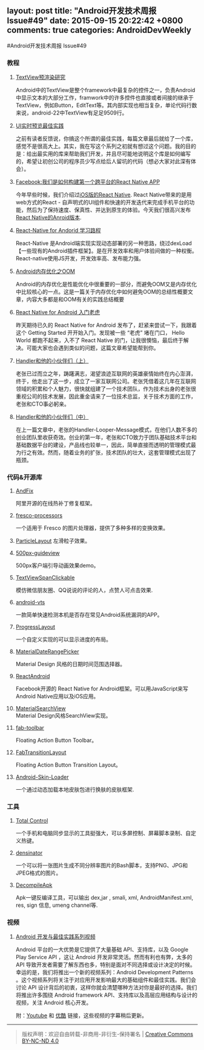 layout: post
title: "Android开发技术周报 Issue#49"
date: 2015-09-15 20:22:42 +0800
comments: true
categories: AndroidDevWeekly
---

#Android开发技术周报 Issue#49

### 教程

1. [TextView预渲染研究](http://ragnraok.github.io/textview-pre-render-research.html)

	Android中的TextView是整个framework中最复杂的控件之一，负责Android中显示文本的大部分工作，framwork中的许多控件也直接或者间接的继承于TextView，例如Button，EditText等。其内部实现也相当复杂，单论代码行数来说，android-22中TextView有足足9509行。

1. [UI实时预览最佳实践](https://github.com/tianzhijiexian/Android-Best-Practices/blob/master/2015.9/ui/ui.md)

	之前有读者反馈说，你搞这个所谓的最佳实践，每篇文章最后就给了一个库，感觉不是很高大上。其实，我在写这个系列之初就有想过这个问题。我的目的是：给出最实用的库来帮助我们开发，并且尽可能地说明这个库是如何编写的，希望让初创公司的程序员少写点给后人留坑的代码（想必大家对此深有体会）。

1. [Facebook:我们是如何构建第一个跨平台的React Native APP](http://ljinkai.github.io/2015/09/21/facebook-react-native-android/?hmsr=toutiao.io&utm_medium=toutiao.io&utm_source=toutiao.io)

	今年早些时候，我们介绍过[iOS版的React Native](https://code.facebook.com/posts/1014532261909640/react-native-bringing-modern-web-techniques-to-mobile/). React Native带来的是用web方式的React - 自声明式的UI组件和快速的开发迭代来完成手机平台的功能，然后为了保持速度、保真性、并达到原生的体验。今天我们很高兴发布[React Native的Anroid版本](http://facebook.github.io/react-native/).

1. [React-Native for Andorid 学习路程](https://github.com/yipengmu/react-native-android-lession)

	React-Native 是Android端实现实现动态部署的另一种思路，绕过dexLoad【一些现有的Android插件框架】。是在开发效率和用户体验间做的一种权衡。React-native使用JS开发，开发效率高、发布能力强。

1. [Android内存优化之OOM](http://www.csdn.net/article/2015-09-18/2825737/1#0-tsina-1-84552-397232819ff9a47a7b7e80a40613cfe1)

	Android的内存优化是性能优化中很重要的一部分，而避免OOM又是内存优化中比较核心的一点。这是一篇关于内存优化中如何避免OOM的总结性概要文章，内容大多都是和OOM有关的实践总结概要

1. [React Native for Android 入门老虎](http://www.race604.com/react-native-for-android-start/)

	昨天期待已久的 React Native for Android 发布了，赶紧来尝试一下，我跟着这个 Getting Started 开开始入门。发现被一些 “老虎” 堵在门口， Hello World 都跑不起来，入不了 React Native 的门，让我很懊恼，最后终于解决。可能大家也会遇到类似的问题，这篇文章希望能帮到你。

1. [Handler和他的小伙伴们（上）](http://www.jianshu.com/p/e04698eaba88)

	老张已过而立之年，踌躇满志，渴望浪迹互联网的英雄豪情始终在内心澎湃，终于，他走出了这一步，成立了一家互联网公司。老张凭借着这几年在互联网领域的积累和个人魅力，很快就组建了一个技术团队，作为技术出身的老张很重视公司的技术发展，因此重金请来了一位技术总监，关于技术方面的工作，老张和CTO事必躬亲。

1. [Handler和他的小伙伴们（中）](http://www.jianshu.com/p/1d03fe0b285c)

	在上一篇文章中，老张的Handler-Looper-Message模式，在他们人数不多的创业团队里收获奇效。创业的第一年，老张和CTO致力于团队基础技术平台和基础数据平台的建设，产品线也较单一，因此，简单直接而透明的管理模式最为行之有效。然而，随着业务的扩张，技术团队的壮大，这套管理模式出现了瓶颈。

### 代码&开源库

1. [AndFix](https://github.com/alibaba/AndFix)
	
	阿里开源的在线热补丁修复框架。
	
1. [fresco-processors](https://github.com/wasabeef/fresco-processors)

	一个适用于 Fresco 的图片处理器，提供了多种多样的变换效果。

1. [ParticleLayout](https://github.com/ZhaoKaiQiang/ParticleLayout)	
	左滑粒子效果。

1. [500px-guideview](https://github.com/hanks-zyh/500px-guideview)

	500px客户端引导动画效果demo。

1. [TextViewSpanClickable](https://github.com/nimengbo/TextViewSpanClickable)

	模仿微信朋友圈、QQ说说的评论的人，点赞人可点击效果.

1. [android-vts](https://github.com/nowsecure/android-vts)

	一款简单快速检测本机是否存在常见Android系统漏洞的APP。

1. [ProgressLayout](https://github.com/iammert/ProgressLayout)

	一个自定义实现的可以显示进度的布局。

1. [MaterialDateRangePicker](https://github.com/borax12/MaterialDateRangePicker)

	Material Design 风格的日期时间范围选择器。

1. [ReactAndroid](https://github.com/facebook/react-native/tree/master/ReactAndroid)
	
	Facebook开源的 React Native for Android框架。可以用JavaScript来写Android Native应用以及iOS应用。
	
1. [MaterialSearchView](https://github.com/MiguelCatalan/MaterialSearchView)	
	Material Design风格SearchView实现。

1. [fab-toolbar](https://github.com/bowyer-app/fab-toolbar)

	Floating Action Button Toolbar。

1. [FabTransitionLayout](https://github.com/bowyer-app/FabTransitionLayout)

	Floating Action Button Transition Layout。

1. [Android-Skin-Loader](https://github.com/fengjundev/Android-Skin-Loader)
	
	一个通过动态加载本地皮肤包进行换肤的皮肤框架.
	
### 工具

1. [Total Control](http://tc.sigma-rt.com.cn/index.php)

	一个手机和电脑同步显示的工具挺强大，可以多屏控制、屏幕脚本录制、自定义热键。

1. [densinator](https://github.com/robertoestivill/densinator)

	一个可以将一张图片生成不同分辨率图片的Bash脚本，支持PNG、JPG和JPEG格式的图片。

1. [DecompileApk](https://github.com/MasonLiuChn/DecompileApk)
	
	Apk一键反编译工具，可以输出 dex,jar , smali, xml, AndroidManifest.xml, res, sign 信息, umeng channel等.

### 视频	

1. [Android 开发与最佳实践系列视频](http://chinagdg.org/2015/09/android-development-patterns-series-on/)

	Android 平台的一大优势是它提供了大量基础 API、支持库，以及 Google Play Service API ，这让 Android 开发非常灵活。然而有利也有弊，太多的 API 导致开发者需要了解东西也多，特别是面对不同选择或设计决定的时候。幸运的是，我们将推出一个新的视频系列：Android Development Patterns 。这个视频系列将关注于对应用开发影响最大的基础组件和最佳实践。我们会讨论 API 设计背后的初衷，这样你就会清楚哪种方法对你是最好的选择。我们将推出许多围绕 Android framework API、支持库以及高层应用结构与设计的视频，关注 Android 核心开发。

	附：[Youtube](https://www.youtube.com/playlist?list=PLWz5rJ2EKKc-lJo_RGGXL2Psr8vVCTWjM) 和 [优酷](http://www.youku.com/playlist_show/id_26099421.html) 链接，这些视频的字幕稍后更新。

----
> 版权声明：欢迎自由转载-非商用-非衍生-保持署名 | [Creative Commons BY-NC-ND 4.0](http://creativecommons.org/licenses/by-nc-nd/4.0/)